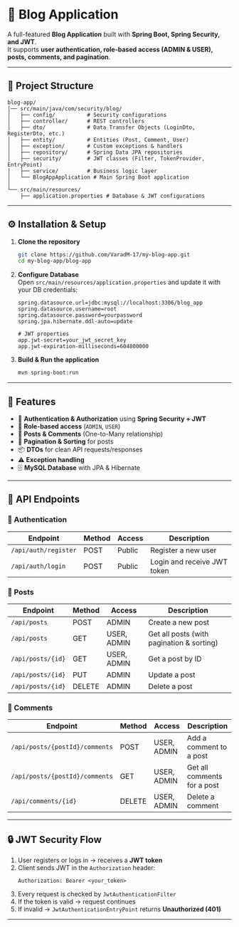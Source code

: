 # 📖 Blog Application

A full-featured **Blog Application** built with **Spring Boot, Spring Security, and JWT**.  
It supports **user authentication, role-based access (ADMIN & USER), posts, comments, and pagination**.

---

## 📂 Project Structure

```
blog-app/
│── src/main/java/com/security/blog/
│   ├── config/          # Security configurations
│   ├── controller/      # REST controllers
│   ├── dto/             # Data Transfer Objects (LoginDto, RegisterDto, etc.)
│   ├── entity/          # Entities (Post, Comment, User)
│   ├── exception/       # Custom exceptions & handlers
│   ├── repository/      # Spring Data JPA repositories
│   ├── security/        # JWT classes (Filter, TokenProvider, EntryPoint)
│   ├── service/         # Business logic layer
│   └── BlogAppApplication # Main Spring Boot application
│
└── src/main/resources/
    ├── application.properties # Database & JWT configurations
```

---

## ⚙️ Installation & Setup

1. **Clone the repository**
   ```bash
   git clone https://github.com/VaradM-17/my-blog-app.git
   cd my-blog-app/blog-app
   ```

2. **Configure Database**  
   Open `src/main/resources/application.properties` and update it with your DB credentials:

   ```properties
   spring.datasource.url=jdbc:mysql://localhost:3306/blog_app
   spring.datasource.username=root
   spring.datasource.password=yourpassword
   spring.jpa.hibernate.ddl-auto=update

   # JWT properties
   app.jwt-secret=your_jwt_secret_key
   app.jwt-expiration-milliseconds=604800000
   ```

3. **Build & Run the application**
   ```bash
   mvn spring-boot:run
   ```

---

## 🚀 Features

- 🔐 **Authentication & Authorization** using **Spring Security + JWT**
- 👥 **Role-based access** (`ADMIN`, `USER`)
- 📝 **Posts & Comments** (One-to-Many relationship)
- 📑 **Pagination & Sorting** for posts
- 📦 **DTOs** for clean API requests/responses
- ⚠️ **Exception handling**
- 🗄️ **MySQL Database** with JPA & Hibernate

---

## 🔑 API Endpoints

### 🔐 Authentication
| Endpoint | Method | Access | Description |
|----------|--------|--------|-------------|
| `/api/auth/register` | POST | Public | Register a new user |
| `/api/auth/login` | POST | Public | Login and receive JWT token |

### 📝 Posts
| Endpoint | Method | Access | Description |
|----------|--------|--------|-------------|
| `/api/posts` | POST | ADMIN | Create a new post |
| `/api/posts` | GET | USER, ADMIN | Get all posts (with pagination & sorting) |
| `/api/posts/{id}` | GET | USER, ADMIN | Get a post by ID |
| `/api/posts/{id}` | PUT | ADMIN | Update a post |
| `/api/posts/{id}` | DELETE | ADMIN | Delete a post |

### 💬 Comments
| Endpoint | Method | Access | Description |
|----------|--------|--------|-------------|
| `/api/posts/{postId}/comments` | POST | USER, ADMIN | Add a comment to a post |
| `/api/posts/{postId}/comments` | GET | USER, ADMIN | Get all comments for a post |
| `/api/comments/{id}` | DELETE | USER, ADMIN | Delete a comment |

---

## 🔒 JWT Security Flow

1. User registers or logs in → receives a **JWT token**  
2. Client sends JWT in the `Authorization` header:  
   ```http
   Authorization: Bearer <your_token>
   ```
3. Every request is checked by `JwtAuthenticationFilter`  
4. If the token is valid → request continues  
5. If invalid → `JwtAuthenticationEntryPoint` returns **Unauthorized (401)**  

---
